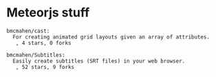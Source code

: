 # Meteorjs stuff

<!-- PROJECTS_LIST_START -->
    bmcmahen/cast:
      For creating animated grid layouts given an array of attributes.
       , 4 stars, 0 forks

    bmcmahen/Subtitles:
      Easily create subtitles (SRT files) in your web browser.
       , 52 stars, 9 forks
<!-- PROJECTS_LIST_END -->
